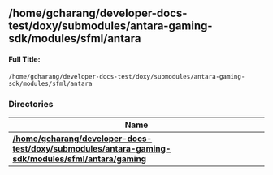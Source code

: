 

## /home/gcharang/developer-docs-test/doxy/submodules/antara-gaming-sdk/modules/sfml/antara

#### Full Title:
```
/home/gcharang/developer-docs-test/doxy/submodules/antara-gaming-sdk/modules/sfml/antara
```





### Directories

| Name           |
| -------------- |
| **[/home/gcharang/developer-docs-test/doxy/submodules/antara-gaming-sdk/modules/sfml/antara/gaming](Files/dir_336a4616a51997f4a923d6022942eca2.md#dir-/home/gcharang/developer-docs-test/doxy/submodules/antara-gaming-sdk/modules/sfml/antara/gaming)**  |






















